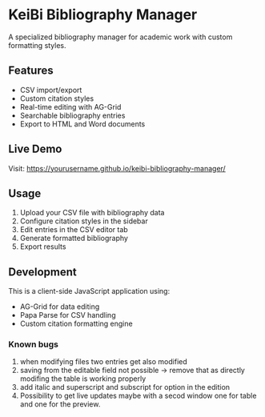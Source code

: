 # KeiBi Bibliography Manager

A specialized bibliography manager for academic work with custom formatting styles.

## Features
- CSV import/export
- Custom citation styles
- Real-time editing with AG-Grid
- Searchable bibliography entries
- Export to HTML and Word documents

## Live Demo
Visit: https://yourusername.github.io/keibi-bibliography-manager/

## Usage
1. Upload your CSV file with bibliography data
2. Configure citation styles in the sidebar
3. Edit entries in the CSV editor tab
4. Generate formatted bibliography
5. Export results

## Development
This is a client-side JavaScript application using:
- AG-Grid for data editing
- Papa Parse for CSV handling
- Custom citation formatting engine


### Known bugs
1. when modifying files two entries get also modified
2. saving from the editable field not possible → remove that as directly modifing the table is working properly
3. add italic and superscript and subscript for option in the edition
4. Possibility to get live updates maybe with a secod window one for table and one for the preview.
